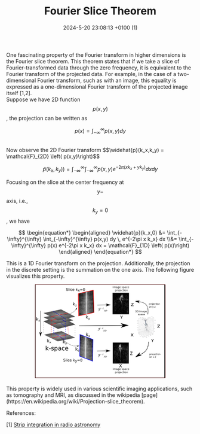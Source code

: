 ﻿---
layout: post
title:  "Fourier Slice Theorem"
date:   2024-5-20 23:08:13 +0100 (1)
categories: jekyll update
---

One fascinating property of the Fourier transform in higher dimensions is the Fourier slice theorem. This theorem states that if we take a slice of Fourier-transformed data through the zero frequency, it is equivalent to the Fourier transform of the projected data. For example, in the case of a two-dimensional Fourier transform, such as with an image, this equality is expressed as a one-dimensional Fourier transform of the projected image itself [1,2]. 
<br>
Suppose we have 2D function $$p(x,y)$$, the projection can be written as
<br>

$$
\begin{equation*}
p(x) = \int_{-\infty}^{\infty} p(x,y) dy
\end{equation*}
$$

<br>
Now observe the 2D Fourier transform $$\widehat{p}(k_x,k_y) = \mathcal{F}_{2D} \left( p(x,y)\right)$$
<br>

$$
\begin{equation*} 
\widehat{p}(k_x,k_y) ) = \int_{-\infty}^{\infty} \int_{-\infty}^{\infty} p(x,y) e^{-2\pi(x k_x + y k_y)} dx dy
\end{equation*}
$$

Focusing on the slice at the center frequency at $$y-$$axis, i.e.,  $$k_y = 0$$, we have

$$
\begin{equation*}
\begin{aligned}
\widehat{p}(k_x,0)  &= \int_{-\infty}^{\infty} \int_{-\infty}^{\infty} p(x,y) dy \, e^{-2\pi x k_x} dx \\&= \int_{-\infty}^{\infty} p(x) e^{-2\pi x k_x} dx = \mathcal{F}_{1D} \left( p(x)\right)
\end{aligned}
\end{equation*}
$$

This is a 1D Fourier transform on the projection. Additionally, the projection in the discrete setting is the summation on the one axis.   The following figure visualizes this property.
<center><img src="/assets/img/fst.png"  aligned="center" width="350" height="250" ></center>
<br>
This property is widely used in various scientific imaging applications, such as tomography and MRI, as discussed in the wikipedia [page](https://en.wikipedia.org/wiki/Projection-slice_theorem).



References:

[1] [Strip integration in radio astronomy](https://www.publish.csiro.au/ph/ph560198)
 